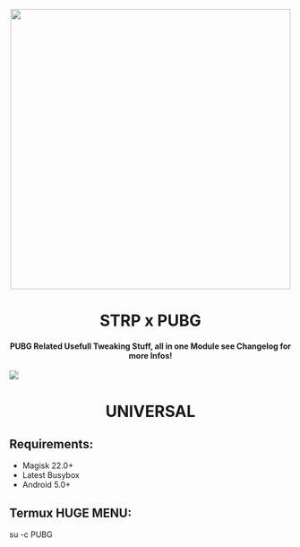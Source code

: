 <p align="center"><a href="https://t.me/AndroidRootModulesCommunity"><img src="https://i.imgur.com/x3FyGQd.png" width="500"></a></p>  
 <h1 align="center"><b> STRP x PUBG </b></h1> 
 <h4 align="center">PUBG Related Usefull Tweaking Stuff, all in one Module see Changelog for more Infos!</h4>

 <a href="https://t.me/AndroidRootModulesCommunity"><img src="https://img.shields.io/badge/Join-Telegram%20Channel-red.svg?logo=Telegram"></a>
 
 <h1 align="center"><b> UNIVERSAL </b></h1> 

## Requirements:
- Magisk 22.0+
- Latest Busybox
- Android 5.0+

## Termux HUGE MENU:
su -c PUBG 
